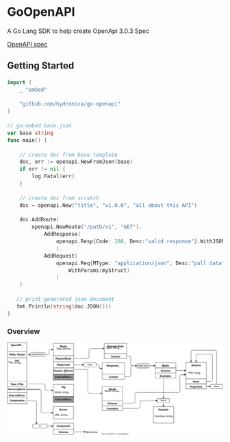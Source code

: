 # GoOpenAPI
A Go Lang SDK to help create OpenApi 3.0.3 Spec 

[OpenAPI spec](https://swagger.io/specification/)
## Getting Started 

``` go 
import (
    _ "embed"
    
    "github.com/hydronica/go-openapi"
)

// go:embed base.json 
var base string 
func main() {

    // create doc from base template
    doc, err := openapi.NewFromJson(base)
    if err != nil {
        log.Fatal(err) 
    }
    
    // create doc from scratch
    doc = openapi.New("title", "v1.0.0", "all about this API") 
   
    doc.AddRoute(
        openapi.NewRoute("/path/v1", "GET").
            AddResponse(
                openapi.Resp{Code: 200, Desc:"valid response"}.WithJSONString('{"status":"ok"}'
                ). 
            AddRequest(
                openapi.Req{MType: "application/json", Desc:"pull data"}.
                    WithParams(myStruct)
                )
    ) 
   
   // print generated json document
   fmt.Println(string(doc.JSON()))
}
```

### Overview 
 <img src="docs/chart.drawio.svg">
